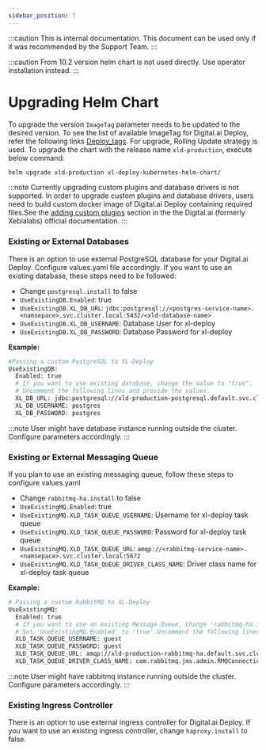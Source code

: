 ```yaml
---
sidebar_position: 7
---
```


:::caution
This is internal documentation. This document can be used only if it was recommended by the Support Team.
:::

:::caution
From 10.2 version helm chart is not used directly. Use operator installation instead.
:::

# Upgrading Helm Chart

To upgrade the version `ImageTag` parameter needs to be updated to the desired version. To see the list of available ImageTag for Digital.ai Deploy, refer the following links [Deploy_tags](https://hub.docker.com/r/xebialabs/xl-deploy/tags). For upgrade, Rolling Update strategy is used.
To upgrade the chart with the release name `xld-production`, execute below command: 
```bash
helm upgrade xld-production xl-deploy-kubernetes-helm-chart/
```

:::note
Currently upgrading custom plugins and database drivers is not supported. 
In order to upgrade custom plugins and database drivers, users need to build custom docker image of Digital.ai Deploy 
containing required files.See the [adding custom plugins](https://docs.xebialabs.com/v.9.7/deploy/how-to/customize-xl-up/#adding-custom-plugins) 
section in the the Digital.ai (formerly Xebialabs) official documentation.
:::
	
### Existing or External Databases
There is an option to use external PostgreSQL database for your Digital.ai Deploy.
Configure values.yaml file accordingly.
If you want to use an existing database,  these steps need to be followed:
- Change `postgresql.install` to false
- `UseExistingDB.Enabled`: true
- `UseExistingDB.XL_DB_URL`: `jdbc:postgresql://<postgres-service-name>.<namsepace>.svc.cluster.local:5432/<xld-database-name>`
- `UseExistingDB.XL_DB_USERNAME`: Database User for xl-deploy
- `UseExistingDB.XL_DB_PASSWORD`: Database Password for xl-deploy

**Example:**
```bash
#Passing a custom PostgreSQL to XL-Deploy
UseExistingDB:
  Enabled: true
  # If you want to use existing database, change the value to "true".
  # Uncomment the following lines and provide the values.
  XL_DB_URL: jdbc:postgresql://xld-production-postgresql.default.svc.cluster.local:5432/xld-db
  XL_DB_USERNAME: postgres
  XL_DB_PASSWORD: postgres
``` 
 
:::note 
User might have database instance running outside the cluster. Configure parameters accordingly.
:::

### Existing or External Messaging Queue
If you plan to use an existing messaging queue, follow these steps to configure values.yaml
- Change `rabbitmq-ha.install` to false
- `UseExistingMQ.Enabled`: true
- `UseExistingMQ.XLD_TASK_QUEUE_USERNAME`: Username for xl-deploy task queue
- `UseExistingMQ.XLD_TASK_QUEUE_PASSWORD`: Password for xl-deploy task queue
- `UseExistingMQ.XLD_TASK_QUEUE_URL`: `amqp://<rabbitmq-service-name>.<namsepace>.svc.cluster.local:5672`
- `UseExistingMQ.XLD_TASK_QUEUE_DRIVER_CLASS_NAME`: Driver class name for  xl-deploy task queue

**Example:**
```bash
# Passing a custom RabbitMQ to XL-Deploy
UseExistingMQ:
  Enabled: true
  # If you want to use an existing Message Queue, change 'rabbitmq-ha.install' to 'false'.
  # Set 'UseExistingMQ.Enabled' to 'true'.Uncomment the following lines and provide the values.
  XLD_TASK_QUEUE_USERNAME: guest
  XLD_TASK_QUEUE_PASSWORD: guest
  XLD_TASK_QUEUE_URL: amqp://xld-production-rabbitmq-ha.default.svc.cluster.local:5672/%2F
  XLD_TASK_QUEUE_DRIVER_CLASS_NAME: com.rabbitmq.jms.admin.RMQConnectionFactory
```


:::note
User might have rabbitmq instance running outside the cluster. Configure parameters accordingly.
:::

### Existing Ingress Controller
There is an option to use external ingress controller for Digital.ai Deploy.
If you want to use an existing ingress controller,  change `haproxy.install` to false.

